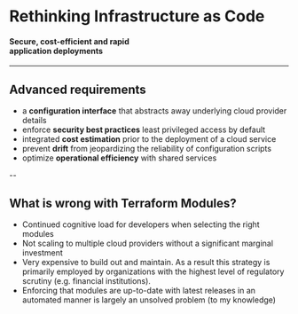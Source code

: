 # Rethinking Infrastructure as Code
#### Secure, cost-efficient and rapid<br>application deployments

<!-- .slide: data-transition="slide" data-background="#5D1D2E" data-background-transition="zoom" -->

---

## Advanced requirements
* a **configuration interface** that abstracts away underlying cloud provider details
* enforce **security best practices** least privileged access by default
* integrated **cost estimation** prior to the deployment of a cloud service
* prevent **drift** from jeopardizing the reliability of configuration scripts
* optimize **operational efficiency** with shared services 

<!-- .slide: data-transition="slide" data-background="#997929" data-background-transition="zoom" -->

--

## What is wrong with Terraform Modules?
* Continued cognitive load for developers when selecting the right modules
* Not scaling to multiple cloud providers without a significant marginal investment
* Very expensive to build out and maintain. As a result this strategy is primarily employed by organizations with the highest level of regulatory scrutiny (e.g. financial institutions).
* Enforcing that modules are up-to-date with latest releases in an automated manner is largely an unsolved problem (to my knowledge)

<!-- .slide: data-transition="slide" data-background="#997929" data-background-transition="zoom" -->
